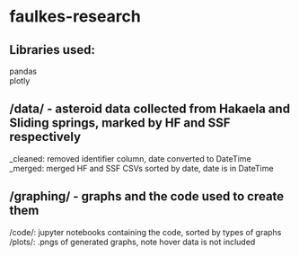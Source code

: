 # faulkes-research
## Libraries used:
  pandas\
  plotly

## /data/ - asteroid data collected from Hakaela and Sliding springs, marked by HF and SSF respectively
  _cleaned: removed identifier column, date converted to DateTime\
  _merged: merged HF and SSF CSVs sorted by date, date is in DateTime

## /graphing/ - graphs and the code used to create them
  /code/: jupyter notebooks containing the code, sorted by types of graphs\
  /plots/: .pngs of generated graphs, note hover data is not included
